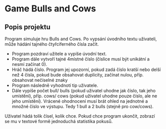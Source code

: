 # Game Bulls and Cows

## Popis projektu
Program simuluje hru Bulls and Cows. Po vypsání úvodního textu uživateli, může hádání tajného čtyřciferného čísla začít.

- Program pozdraví užitele a vypíše úvodní text.
- Program dále vytvoří tajné 4místné číslo (číslice musí být unikátní a nesmí začínat 0).
- Hráč hádá číslo. Program jej upozorní, pokud zadá číslo kratší nebo delší než 4 čísla, pokud bude obsahovat duplicity, začínat nulou, příp. obsahovat nečíselné znaky
- Program následně vyhodnotí tip uživatele.
- Dále vypíše počet bull/ bulls (pokud uživatel uhodne jak číslo, tak jeho umístění), příp. cows/ cows (pokud uživatel uhodne pouze číslo, ale ne jeho umístění). Vrácené ohodnocení musí brát ohled na jednotné a množné číslo ve výstupu. Tedy 1 bull a 2 bulls (stejně pro cow/cows).

Uživatel hádá tolik čísel, kolik chce. Pokud chce program ukončit, zobrazí se mu v textové formě jednoduchá statistika pokusů.
